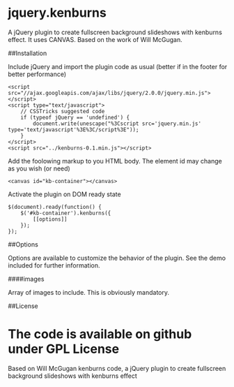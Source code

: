 jquery.kenburns
===============

A jQuery plugin to create fullscreen background slideshows with kenburns effect. It uses CANVAS. Based on the work of Will McGugan.

##Installation

Include jQuery and import the plugin code as usual (better if in the footer for better performance)


    <script src="//ajax.googleapis.com/ajax/libs/jquery/2.0.0/jquery.min.js"></script>
    <script type="text/javascript">
        // CSSTricks suggested code
        if (typeof jQuery == 'undefined') {
            document.write(unescape("%3Cscript src='jquery.min.js' type='text/javascript'%3E%3C/script%3E"));
        }
    </script>
    <script src="../kenburns-0.1.min.js"></script>


Add the foolowing markup to you HTML body. The element id may change as you wish (or need)


    <canvas id="kb-container"></canvas>


Activate the plugin on DOM ready state


    $(document).ready(function() {
        $('#kb-container').kenburns({
            [[options]]
        });
    });


##Options

Options are available to customize the behavior of the plugin. See the demo included for further information.

####images

Array of images to include. This is obviously mandatory.


##License

The code is available on github under GPL License
=======
Based on Will McGugan kenburns code, a jQuery plugin to create fullscreen background slideshows with kenburns effect

